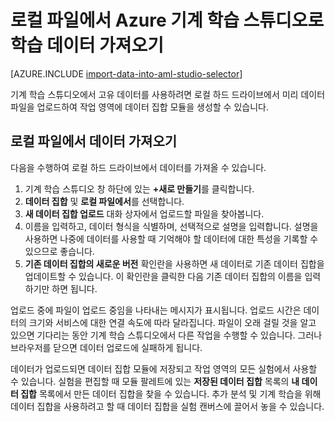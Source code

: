 <properties
	pageTitle="로컬 파일에서 기계 학습 스튜디오로 데이터 가져오기 | Microsoft Azure"
	description="로컬 파일에서 Azure 기계 학습 스튜디오로 학습 데이터를 가져오는 방법."
	keywords="데이터 가져오기, 데이터 형식, 데이터 유형, 데이터 원본, 학습 데이터"
	services="machine-learning"
	documentationCenter=""
	authors="garyericson"
	manager="jhubbard"
	editor="cgronlun"/>

<tags
	ms.service="machine-learning"
	ms.workload="data-services"
	ms.tgt_pltfrm="na"
	ms.devlang="na"
	ms.topic="article"
	ms.date="09/16/2016"
	ms.author="garye;bradsev" />


# 로컬 파일에서 Azure 기계 학습 스튜디오로 학습 데이터 가져오기

[AZURE.INCLUDE [import-data-into-aml-studio-selector](../../includes/machine-learning-import-data-into-aml-studio.md)]


기계 학습 스튜디오에서 고유 데이터를 사용하려면 로컬 하드 드라이브에서 미리 데이터 파일을 업로드하여 작업 영역에 데이터 집합 모듈을 생성할 수 있습니다.


## 로컬 파일에서 데이터 가져오기

다음을 수행하여 로컬 하드 드라이브에서 데이터를 가져올 수 있습니다.

1. 기계 학습 스튜디오 창 하단에 있는 **+새로 만들기**를 클릭합니다.
2. **데이터 집합** 및 **로컬 파일에서**를 선택합니다.
3. **새 데이터 집합 업로드** 대화 상자에서 업로드할 파일을 찾아봅니다.
4. 이름을 입력하고, 데이터 형식을 식별하며, 선택적으로 설명을 입력합니다. 설명을 사용하면 나중에 데이터를 사용할 때 기억해야 할 데이터에 대한 특성을 기록할 수 있으므로 좋습니다.
5. **기존 데이터 집합의 새로운 버전** 확인란을 사용하면 새 데이터로 기존 데이터 집합을 업데이트할 수 있습니다. 이 확인란을 클릭한 다음 기존 데이터 집합의 이름을 입력하기만 하면 됩니다.

업로드 중에 파일이 업로드 중임을 나타내는 메시지가 표시됩니다. 업로드 시간은 데이터의 크기와 서비스에 대한 연결 속도에 따라 달라집니다. 파일이 오래 걸릴 것을 알고 있으면 기다리는 동안 기계 학습 스튜디오에서 다른 작업을 수행할 수 있습니다. 그러나 브라우저를 닫으면 데이터 업로드에 실패하게 됩니다.

데이터가 업로드되면 데이터 집합 모듈에 저장되고 작업 영역의 모든 실험에서 사용할 수 있습니다. 실험을 편집할 때 모듈 팔레트에 있는 **저장된 데이터 집합** 목록의 **내 데이터 집합** 목록에서 만든 데이터 집합을 찾을 수 있습니다. 추가 분석 및 기계 학습을 위해 데이터 집합을 사용하려고 할 때 데이터 집합을 실험 캔버스에 끌어서 놓을 수 있습니다.

<!---HONumber=AcomDC_0921_2016-->